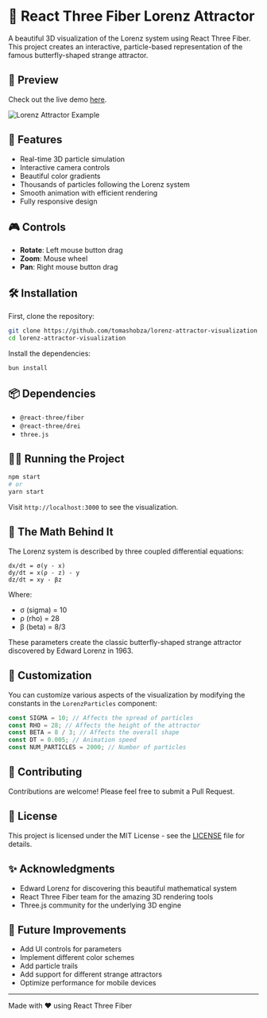 # 🦋 React Three Fiber Lorenz Attractor

A beautiful 3D visualization of the Lorenz system using React Three Fiber. This project creates an interactive, particle-based representation of the famous butterfly-shaped strange attractor.

## 🌌 Preview

Check out the live demo [here](https://lorenz-attractor-visualization.vercel.app/).

![Lorenz Attractor Example](https://github.com/tomashobza/lorenz-attractor-visualization/blob/main/lorenz-attraction-demo.gif?raw=true)

## 🚀 Features

- Real-time 3D particle simulation
- Interactive camera controls
- Beautiful color gradients
- Thousands of particles following the Lorenz system
- Smooth animation with efficient rendering
- Fully responsive design

## 🎮 Controls

- **Rotate**: Left mouse button drag
- **Zoom**: Mouse wheel
- **Pan**: Right mouse button drag

## 🛠️ Installation

First, clone the repository:

```bash
git clone https://github.com/tomashobza/lorenz-attractor-visualization
cd lorenz-attractor-visualization
```

Install the dependencies:

```bash
bun install
```

## 📦 Dependencies

- `@react-three/fiber`
- `@react-three/drei`
- `three.js`

## 🏃‍♂️ Running the Project

```bash
npm start
# or
yarn start
```

Visit `http://localhost:3000` to see the visualization.

## 🔢 The Math Behind It

The Lorenz system is described by three coupled differential equations:

```
dx/dt = σ(y - x)
dy/dt = x(ρ - z) - y
dz/dt = xy - βz
```

Where:

- σ (sigma) = 10
- ρ (rho) = 28
- β (beta) = 8/3

These parameters create the classic butterfly-shaped strange attractor discovered by Edward Lorenz in 1963.

## 🎨 Customization

You can customize various aspects of the visualization by modifying the constants in the `LorenzParticles` component:

```javascript
const SIGMA = 10; // Affects the spread of particles
const RHO = 28; // Affects the height of the attractor
const BETA = 8 / 3; // Affects the overall shape
const DT = 0.005; // Animation speed
const NUM_PARTICLES = 2000; // Number of particles
```

## 🤝 Contributing

Contributions are welcome! Please feel free to submit a Pull Request.

## 📄 License

This project is licensed under the MIT License - see the [LICENSE](LICENSE) file for details.

## ✨ Acknowledgments

- Edward Lorenz for discovering this beautiful mathematical system
- React Three Fiber team for the amazing 3D rendering tools
- Three.js community for the underlying 3D engine

## 🎯 Future Improvements

- Add UI controls for parameters
- Implement different color schemes
- Add particle trails
- Add support for different strange attractors
- Optimize performance for mobile devices

---

Made with ❤️ using React Three Fiber
